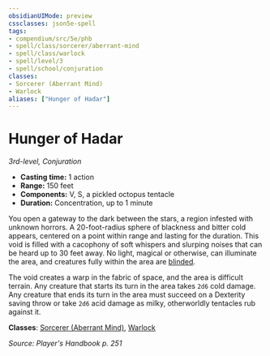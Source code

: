 ```yaml
---
obsidianUIMode: preview
cssclasses: json5e-spell
tags:
- compendium/src/5e/phb
- spell/class/sorcerer/aberrant-mind
- spell/class/warlock
- spell/level/3
- spell/school/conjuration
classes:
- Sorcerer (Aberrant Mind)
- Warlock
aliases: ["Hunger of Hadar"]
---
```

# Hunger of Hadar
*3rd-level, Conjuration*  

- **Casting time:** 1 action
- **Range:** 150 feet
- **Components:** V, S, a pickled octopus tentacle
- **Duration:** Concentration, up to 1 minute

You open a gateway to the dark between the stars, a region infested with unknown horrors. A 20-foot-radius sphere of blackness and bitter cold appears, centered on a point within range and lasting for the duration. This void is filled with a cacophony of soft whispers and slurping noises that can be heard up to 30 feet away. No light, magical or otherwise, can illuminate the area, and creatures fully within the area are [blinded](/2-Mechanics/CLI/rules/conditions.md#blinded).

The void creates a warp in the fabric of space, and the area is difficult terrain. Any creature that starts its turn in the area takes `2d6` cold damage. Any creature that ends its turn in the area must succeed on a Dexterity saving throw or take `2d6` acid damage as milky, otherworldly tentacles rub against it.

**Classes**: [Sorcerer (Aberrant Mind)](/2-Mechanics/CLI/classes/sorcerer-aberrant-mind-tce.md), [Warlock](/2-Mechanics/CLI/classes/warlock.md)

*Source: Player's Handbook p. 251*
